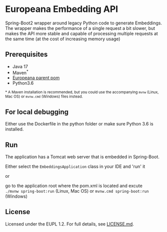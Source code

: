 # Europeana Embedding API

Spring-Boot2 wrapper around legacy Python code to generate Embeddings.
The wrapper makes the performance of a single request a bit slower, but makes the API more stable and capable of
processing multiple requests at the same time (at the cost of increasing memory usage)

## Prerequisites
 * Java 17
 * Maven<sup>*</sup> 
 * [Europeana parent pom](https://github.com/europeana/europeana-parent-pom)
 * Python3.6
 
 <sup>* A Maven installation is recommended, but you could use the accompanying `mvnw` (Linux, Mac OS) or `mvnw.cmd` (Windows) 
 files instead.

## For local debugging
Either use the Dockerfile in the python folder or make sure Python 3.6 is installed. 

## Run
The application has a Tomcat web server that is embedded in Spring-Boot.

Either select the `EmbeddingsApplication` class in your IDE and 'run' it

or 

go to the application root where the pom.xml is located and excute  
`./mvnw spring-boot:run` (Linux, Mac OS) or `mvnw.cmd spring-boot:run` (Windows)


## License
Licensed under the EUPL 1.2. For full details, see [LICENSE.md](LICENSE.md).
